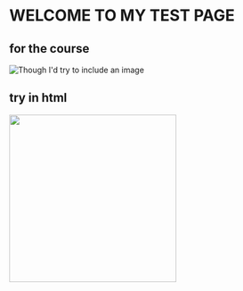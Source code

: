 # WELCOME TO MY TEST PAGE
## for the course

![Though I'd try to include an image](https://www.sheffield.ac.uk/themes/custom/uos/images/logos/uos-crest.svg)

## try in html

<img src="https://www.sheffield.ac.uk/themes/custom/uos/images/logos/uos-crest.svg" width="300">
